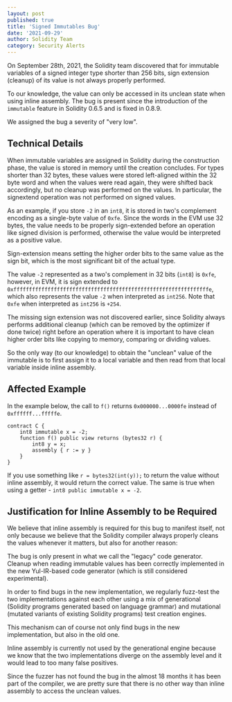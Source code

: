```yaml
---
layout: post
published: true
title: 'Signed Immutables Bug'
date: '2021-09-29'
author: Solidity Team
category: Security Alerts
---
```


On September 28th, 2021, the Solidity team discovered that
for immutable variables of a signed integer type shorter than 256 bits,
sign extension (cleanup) of its value is not always properly performed.

To our knowledge, the value can only be accessed in its unclean state
when using inline assembly.
The bug is present since the introduction of the
`immutable` feature in Solidity 0.6.5 and is fixed in 0.8.9.

We assigned the bug a severity of "very low".

## Technical Details

When immutable variables are assigned in Solidity during the construction phase, the value
is stored in memory until the creation concludes. For types shorter than 32 bytes,
these values were stored left-aligned within the 32 byte word and when the values were
read again, they were shifted back accordingly, but no cleanup was performed on the values.
In particular, the signextend operation was not performed on signed values.

As an example, if you store ``-2`` in an ``int8``, it is stored in two's complement encoding
as a single-byte value of ``0xfe``. Since the words in the EVM use 32 bytes, the value
needs to be properly sign-extended before an operation like signed division is performed,
otherwise the value would be interpreted as a positive value.

Sign-extension means setting the higher order bits to the same value as the
sign bit, which is the most significant bit of the actual type.

The value ``-2`` represented as a two's complement in 32 bits (``int8``) is
``0xfe``, however, in EVM, it is sign extended to
``0xfffffffffffffffffffffffffffffffffffffffffffffffffffffffffffffffe``,
which also represents the value ``-2`` when interpreted as ``int256``.
Note that ``0xfe`` when interpreted as ``int256`` is ``+254``.

The missing sign extension was not discovered earlier, since Solidity always performs
additional cleanup (which can be removed by the optimizer if done twice)
right before an operation where it is important to have clean higher order bits
like copying to memory, comparing or dividing values.

So the only way
(to our knowledge) to obtain the "unclean" value of the immutable is to first
assign it to a local variable and then read from that local variable
inside inline assembly.

## Affected Example

In the example below, the call to ``f()`` returns ``0x000000...0000fe`` instead of
``0xffffff...fffffe``.

```solidity
contract C {
    int8 immutable x = -2;
    function f() public view returns (bytes32 r) {
        int8 y = x;
        assembly { r := y }
    }
}
```

If you use something like ``r = bytes32(int(y));`` to return the value without
inline assembly, it would return the correct value. The same is true when using
a getter - ``int8 public immutable x = -2``.

## Justification for Inline Assembly to be Required

We believe that inline assembly is required for this bug to manifest itself, not only
because we believe that the Solidity compiler always properly cleans the values
whenever it matters, but also for another reason:

The bug is only present in what we call the "legacy" code generator. Cleanup when
reading immutable values has been correctly implemented in the new Yul-IR-based
code generator (which is still considered experimental).

In order to find bugs in the new implementation, we regularly fuzz-test
the two implementations against each other using a mix of generational
(Solidity programs generated based on language grammar) and mutational
(mutated variants of existing Solidity programs) test creation engines.

This mechanism can of course not only find bugs in the new implementation,
but also in the old one.

Inline assembly is currently not used by the generational engine because
we know that the two implementations diverge on the assembly level
and it would lead to too many false positives.

Since the fuzzer has not found the bug in the almost 18 months it has been
part of the compiler, we are pretty sure that there is no other way
than inline assembly to access the unclean values.